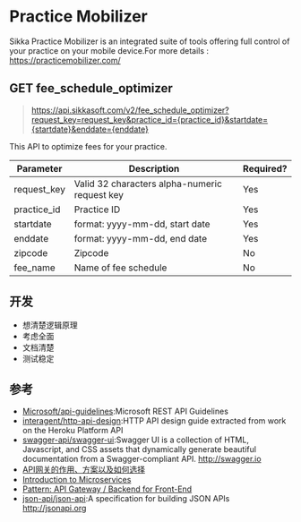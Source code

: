 # Practice Mobilizer

Sikka Practice Mobilizer is an integrated suite of tools offering full control of your practice on your mobile device.For more details : https://practicemobilizer.com/

## **GET** fee_schedule_optimizer

> https://api.sikkasoft.com/v2/fee_schedule_optimizer?request_key=request_key&practice_id={practice_id}&startdate={startdate}&enddate={enddate}

This API to optimize fees for your practice.

| Parameter   | Description                                   | Required? |
| ----------- | --------------------------------------------- | --------- |
| request_key | Valid 32 characters alpha-numeric request key | Yes       |
| practice_id | Practice ID                                   | Yes       |
| startdate   | format: yyyy-mm-dd, start date                | Yes       |
| enddate     | format: yyyy-mm-dd, end date                  | Yes       |
| zipcode     | Zipcode                                       | No        |
| fee_name    | Name of fee schedule                          | No        |

## 开发

* 想清楚逻辑原理
* 考虑全面
* 文档清楚
* 测试稳定

## 参考

* [Microsoft/api-guidelines](https://github.com/Microsoft/api-guidelines):Microsoft REST API Guidelines
* [interagent/http-api-design](https://github.com/interagent/http-api-design):HTTP API design guide extracted from work on the Heroku Platform API
* [swagger-api/swagger-ui](https://github.com/swagger-api/swagger-ui):Swagger UI is a collection of HTML, Javascript, and CSS assets that dynamically generate beautiful documentation from a Swagger-compliant API. http://swagger.io
* [API网关的作用、方案以及如何选择](http://blog.didispace.com/API%E7%BD%91%E5%85%B3%E7%9A%84%E4%BD%9C%E7%94%A8%E3%80%81%E6%96%B9%E6%A1%88%E4%BB%A5%E5%8F%8A%E5%A6%82%E4%BD%95%E9%80%89%E6%8B%A9/)
* [Introduction to Microservices](https://www.nginx.com/blog/introduction-to-microservices/)
* [Pattern: API Gateway / Backend for Front-End](http://microservices.io/patterns/apigateway.html)
* [json-api/json-api](https://github.com/json-api/json-api):A specification for building JSON APIs http://jsonapi.org
